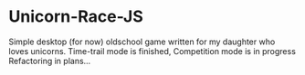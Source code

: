 # Unicorn-Race-JS
Simple desktop (for now) oldschool game written for my daughter who loves unicorns.
Time-trail mode is finished, Competition mode is in progress
Refactoring in plans...
